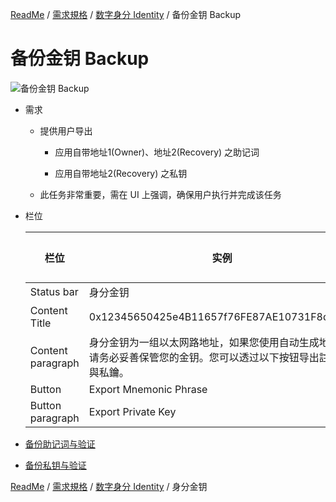 [ReadMe](../README.md) / [需求規格](../requirements.md) / [数字身分 Identity](identity.md) / 备份金钥 Backup

# 备份金钥 Backup

![备份金钥 Backup](screen-id-recovery-key.png)

* 需求

	* 提供用户导出

		* 应用自带地址1(Owner)、地址2(Recovery) 之助记词
		
		* 应用自带地址2(Recovery) 之私钥
	
	* 此任务非常重要，需在 UI 上强调，确保用户执行并完成该任务

* 栏位

	栏位 | 实例 | 初始值 | 类型 | 规则与描述
	------------- | ------------- | ------------- | ------------- | -------------
	Status bar | 身分金钥 | | |
	Content Title | 0x12345650425e4B11657f76FE87AE10731F8d3333 | | | identity 地址
	Content paragraph | 身分金钥为一组以太网路地址，如果您使用自动生成地址，请务必妥善保管您的金钥。您可以透过以下按钮导出註記詞與私鑰。 | | |
	Button | Export Mnemonic Phrase | | |
	Button paragraph | Export Private Key | | |


* [备份助记词与验证](phrase.md)
* [备份私钥与验证](private-key.md)

[ReadMe](../README.md) / [需求規格](../requirements.md) / [数字身分 Identity](identity.md) / 身分金钥